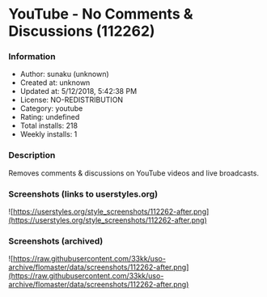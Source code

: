 # YouTube - No Comments & Discussions (112262)

### Information
- Author: sunaku (unknown)
- Created at: unknown
- Updated at: 5/12/2018, 5:42:38 PM
- License: NO-REDISTRIBUTION
- Category: youtube
- Rating: undefined
- Total installs: 218
- Weekly installs: 1


### Description
Removes comments & discussions on YouTube videos and live broadcasts.


### Screenshots (links to userstyles.org)
![https://userstyles.org/style_screenshots/112262-after.png](https://userstyles.org/style_screenshots/112262-after.png)


### Screenshots (archived)
![https://raw.githubusercontent.com/33kk/uso-archive/flomaster/data/screenshots/112262-after.png](https://raw.githubusercontent.com/33kk/uso-archive/flomaster/data/screenshots/112262-after.png)
